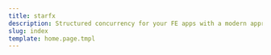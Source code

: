 ```yaml
---
title: starfx
description: Structured concurrency for your FE apps with a modern approach to side-effect and state management.
slug: index
template: home.page.tmpl
---
```

